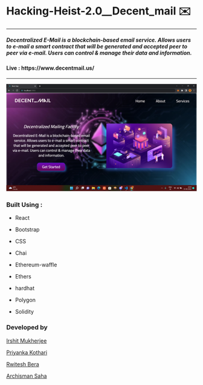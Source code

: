 # Hacking-Heist-2.0__Decent_mail ✉️

<hr/>
 <h5> Decentralized E-Mail is a blockchain-based email service. Allows users to e-mail a smart contract that will be generated and accepted peer to peer via e-mail. Users can control & manage their data and information.</h5>
  
 <h4> Live : https://www.decentmail.us/ </h4>
  
<hr/>


![Thumbnail]('./../images/Screenshot_6.png)



### Built Using :
   
   - React
- Bootstrap
- CSS

- Chai
- Ethereum-waffle
- Ethers
- hardhat
- Polygon
- Solidity
  
  
### Developed by

[Irshit Mukherjee](https://github.com/IRSHIT033)

[Priyanka Kothari](https://github.com/priyanka001tech)

[Rwitesh Bera](https://github.com/rwiteshbera)

[Archisman Saha](https://github.com/archismansaha)
